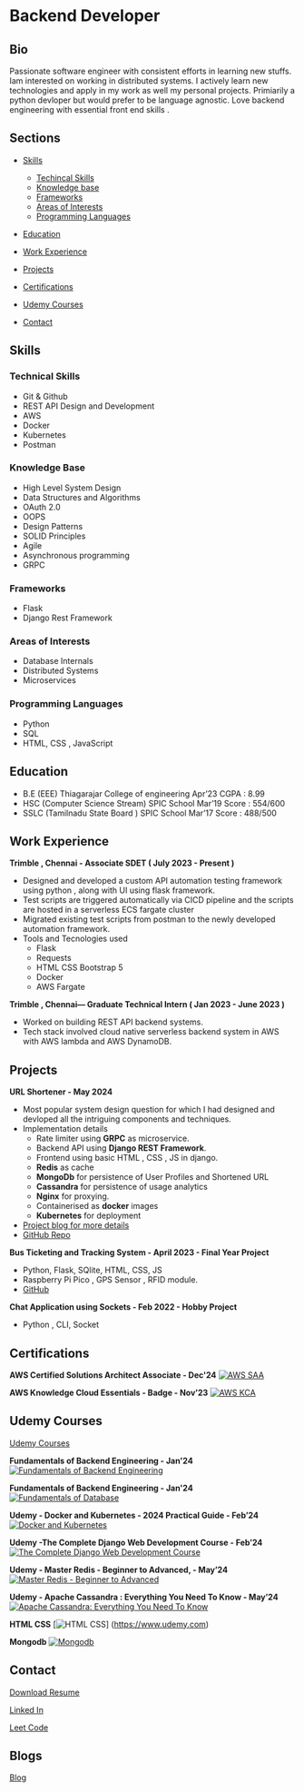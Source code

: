 # Backend Developer

## Bio
Passionate software engineer with consistent efforts in learning new stuffs. Iam interested on working in distributed systems. I actively learn new technologies and apply in my work as well my personal projects. Primiarily a python devloper but would prefer to be language agnostic. Love backend engineering with essential front end skills . 

## Sections
- [Skills](#skills)
    - [Techincal Skills](#technical-skills)
    - [Knowledge base](#knowledge-base)
    - [Frameworks](#frameworks)
    - [Areas of Interests](#areas-of-interests)
    - [Programming Languages](#programming-languages)


- [Education](#education)
- [Work Experience](#work-experience)
- [Projects](#projects)
- [Certifications](#certifications)
- [Udemy Courses](#udemy-courses)
- [Contact](#contact)

## Skills
### Technical Skills
- Git & Github
- REST API Design and Development
- AWS
- Docker
- Kubernetes 
- Postman

### Knowledge Base
- High Level System Design
- Data Structures and Algorithms
- OAuth 2.0
- OOPS
- Design Patterns
- SOLID Principles
- Agile
- Asynchronous programming
- GRPC



### Frameworks
- Flask
- Django Rest Framework


### Areas of Interests
- Database Internals
- Distributed Systems
- Microservices


### Programming Languages
- Python
- SQL
- HTML, CSS , JavaScript


## Education
- B.E  (EEE)  Thiagarajar College of engineering  Apr’23  CGPA  : 8.99 
- HSC  (Computer Science Stream) SPIC School      Mar’19  Score : 554/600
- SSLC (Tamilnadu State Board ) SPIC School       Mar’17  Score : 488/500


## Work Experience
**Trimble , Chennai - Associate SDET ( July 2023 - Present )**
- Designed and developed a custom API automation testing framework
using python , along with UI using flask framework.
- Test scripts are triggered automatically via CICD pipeline and the
scripts are hosted in a serverless ECS fargate cluster
- Migrated existing test scripts from postman to the newly developed
automation framework.
- Tools and Tecnologies used
    - Flask
    - Requests 
    - HTML CSS Bootstrap 5
    - Docker
    - AWS Fargate

**Trimble , Chennai— Graduate Technical Intern ( Jan 2023 - June 2023 )**
- Worked on building REST API backend systems.
- Tech stack involved cloud native serverless backend system in AWS
with AWS lambda and AWS DynamoDB.



## Projects
**URL Shortener - May 2024**
- Most popular system design question for which I had designed and devloped all the intriguing components and techniques.
- Implementation details 
    - Rate limiter using **GRPC** as microservice.
    - Backend API using **Django REST Framework**.
    - Frontend using basic HTML , CSS , JS in django.
    - **Redis** as cache
    - **MongoDb** for persistence of User Profiles and Shortened URL
    - **Cassandra** for persistence of usage analytics
    - **Nginx** for proxying.
    - Containerised as **docker** images 
    - **Kubernetes** for deployment
- [Project blog for more details ](sections/blogs/url_shortener.md)
- [GitHub Repo]()

**Bus Ticketing and Tracking System - April 2023 - Final Year Project**
- Python, Flask, SQlite, HTML, CSS, JS
- Raspberry Pi Pico , GPS Sensor , RFID module.
- [GitHub]()

**Chat Application using Sockets - Feb 2022 - Hobby Project**
- Python , CLI, Socket



## Certifications
**AWS Certified Solutions Architect Associate - Dec'24**
[![AWS SAA](assets/images/aws-kca.png)](https://www.credly.com/badges/584d1905-4e3d-491a-8a8c-19511ff33dd7/public_url)


**AWS Knowledge Cloud Essentials - Badge - Nov’23**
[![AWS KCA](assets/images/aws-saa.png)](https://www.credly.com/badges/af2837e6-e61b-487b-b0a4-00f0ab3524e3/public_url)



## Udemy Courses
[Udemy Courses](sections/pages/udemy.md)


**Fundamentals of Backend Engineering - Jan'24**
[![Fundamentals of Backend Engineering](assets/udemy/fundamentals_of_backend.jpg)](https://www.udemy.com/certificate/UC-0567325a-2cc9-492e-adac-1119dfaebdb7/)

**Fundamentals of Backend Engineering - Jan'24**
[![Fundamentals of Database](assets/udemy/fundamentals_of_database.jpg)](https://www.udemy.com/certificate/UC-198cb049-8f83-4e9b-9062-8f5d70ef5f8a/)

**Udemy - Docker and Kubernetes - 2024 Practical Guide - Feb’24**
[![Docker and Kubernetes](assets/udemy/docker_and_kubernetes.jpg)](https://www.udemy.com/certificate/UC-fff58b86-8ece-4f24-9a10-5683c9552890/)

**Udemy -The Complete Django Web Development Course - Feb’24**
[![The Complete Django Web Development Course](assets/udemy/django.jpg)](https://udemy-certificate.s3.amazonaws.com/pdf/UC-316e9a9b-1811-4483-9696-af6144a08a32.pdf)

**Udemy - Master Redis - Beginner to Advanced, - May’24**
[![Master Redis - Beginner to Advanced](assets/udemy/redis.jpg)](https://www.udemy.com/certificate/UC-d505192a-61dc-4cb0-adf3-6f6347b3400d/)

**Udemy - Apache Cassandra : Everything You Need To Know - May’24**
[![Apache Cassandra: Everything You Need To Know](assets/udemy/cassandra.jpg)](https://www.udemy.com/certificate/UC-aedcd303-6a49-453b-a04c-fda2251f08b3/)

**HTML CSS**
[![HTML CSS](assets/udemy/html_and_css.jpg)]
(https://www.udemy.com)

**Mongodb**
[![Mongodb](assets/udemy/fundamentals_of_database.jpg)](https://ti-user-certificates.s3.amazonaws.com/ae62dcd7-abdc-4e90-a570-83eccba49043/07d7c489-987f-489a-bd3b-1a930cd43314-mohamed-sulaiman-c9ff7a55-7926-4676-b80f-727024e15312-certificate.pdf)



## Contact 
[Download Resume](assets/resume/resume.pdf)

[Linked In](https://www.linkedin.com/in/mohamed-kalandar-sulaiman/)

[Leet Code](https://leetcode.com/u/Mohamed_Sulaiman/)



## Blogs

[Blog](blogs/blog.md)
